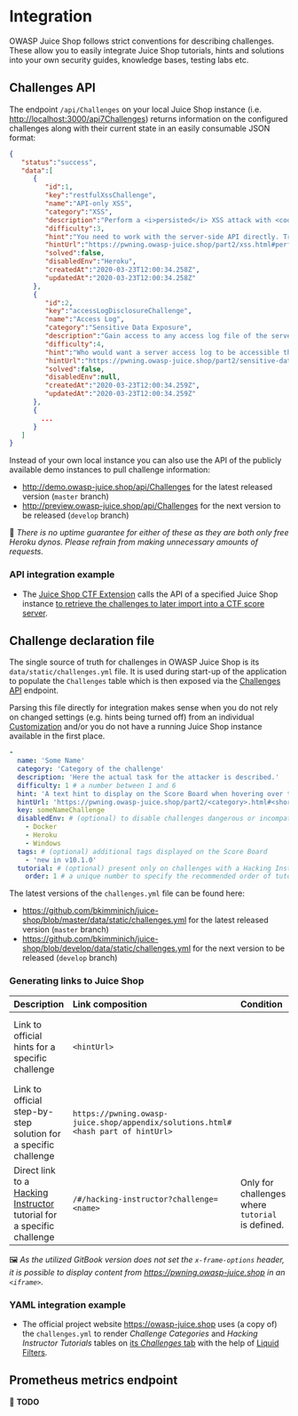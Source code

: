 # Integration

OWASP Juice Shop follows strict conventions for describing challenges.
These allow you to easily integrate Juice Shop tutorials, hints and
solutions into your own security guides, knowledge bases, testing labs
etc.

## Challenges API

The endpoint `/api/Challenges` on your local Juice Shop instance (i.e.
<http://localhost:3000/api7Challenges>) returns information on the
configured challenges along with their current state in an easily
consumable JSON format:

```json
{
   "status":"success",
   "data":[
      {
         "id":1,
         "key":"restfulXssChallenge",
         "name":"API-only XSS",
         "category":"XSS",
         "description":"Perform a <i>persisted</i> XSS attack with <code>&lt;iframe src=\"javascript:alert(`xss`)\"&gt;</code> without using the frontend application at all. <em>(This challenge is <strong>not available</strong> on Heroku!)</em>",
         "difficulty":3,
         "hint":"You need to work with the server-side API directly. Try different HTTP verbs on different entities exposed through the API.",
         "hintUrl":"https://pwning.owasp-juice.shop/part2/xss.html#perform-a-persisted-xss-attack-without-using-the-frontend-application-at-all",
         "solved":false,
         "disabledEnv":"Heroku",
         "createdAt":"2020-03-23T12:00:34.258Z",
         "updatedAt":"2020-03-23T12:00:34.258Z"
      },
      {
         "id":2,
         "key":"accessLogDisclosureChallenge",
         "name":"Access Log",
         "category":"Sensitive Data Exposure",
         "description":"Gain access to any access log file of the server.",
         "difficulty":4,
         "hint":"Who would want a server access log to be accessible through a web application?",
         "hintUrl":"https://pwning.owasp-juice.shop/part2/sensitive-data-exposure.html#gain-access-to-any-access-log-file-of-the-server",
         "solved":false,
         "disabledEnv":null,
         "createdAt":"2020-03-23T12:00:34.259Z",
         "updatedAt":"2020-03-23T12:00:34.259Z"
      },
      {
        ...
      }
   ]
}
```

Instead of your own local instance you can also use the API of the
publicly available demo instances to pull challenge information:

* <http://demo.owasp-juice.shop/api/Challenges> for the latest released
  version (`master` branch)
* <http://preview.owasp-juice.shop/api/Challenges> for the next version
  to be released (`develop` branch)

🚨 _There is no uptime guarantee for either of these as they are both
only free Heroku dynos. Please refrain from making unnecessary amounts
of requests._

### API integration example

* The
  [Juice Shop CTF Extension](https://www.npmjs.com/package/juice-shop-ctf-cli)
  calls the API of a specified Juice Shop instance
  [to retrieve the challenges to later import into a CTF score server](../part1/ctf.md#generating-challenge-import-files-with-juice-shop-ctf-cli).

## Challenge declaration file

The single source of truth for challenges in OWASP Juice Shop is its
`data/static/challenges.yml` file. It is used during start-up of the
application to populate the `Challenges` table which is then exposed via
the [Challenges API](#challenges-api) endpoint.

Parsing this file directly for integration makes sense when you do not
rely on changed settings (e.g. hints being turned off) from an
individual [Customization](../part1/customization.md#customization)
and/or you do not have a running Juice Shop instance available in the
first place.

```yaml
-
  name: 'Some Name'
  category: 'Category of the challenge'
  description: 'Here the actual task for the attacker is described.'
  difficulty: 1 # a number between 1 and 6
  hint: 'A text hint to display on the Score Board when hovering over the challenge'
  hintUrl: 'https://pwning.owasp-juice.shop/part2/<category>.html#<shortened description>'
  key: someNameChallenge
  disabledEnv: # (optional) to disable challenges dangerous or incompatible in certain environments
    - Docker
    - Heroku
    - Windows
  tags: # (optional) additional tags displayed on the Score Board
    - 'new in v10.1.0'
  tutorial: # (optional) present only on challenges with a Hacking Instructor tutorial
    order: 1 # a unique number to specify the recommended order of tutorials
```

The latest versions of the `challenges.yml` file can be found here:

* <https://github.com/bkimminich/juice-shop/blob/master/data/static/challenges.yml>
  for the latest released version (`master` branch)
* <https://github.com/bkimminich/juice-shop/blob/develop/data/static/challenges.yml>
  for the next version to be released (`develop` branch)

### Generating links to Juice Shop

| Description                                                                                                        | Link composition                                                                 | Condition                                        | Examples                                                                                                                                                                                   |
|:-------------------------------------------------------------------------------------------------------------------|:---------------------------------------------------------------------------------|:-------------------------------------------------|:-------------------------------------------------------------------------------------------------------------------------------------------------------------------------------------------|
| Link to official hints for a specific challenge                                                                    | `<hintUrl>`                                                                      |                                                  | <https://pwning.owasp-juice.shop/part2/score-board.html#find-the-carefully-hidden-score-board-page> or <https://pwning.owasp-juice.shop/part2/xss.html#perform-a-dom-xss-attack>           |
| Link to official step-by-step solution for a specific challenge                                                    | `https://pwning.owasp-juice.shop/appendix/solutions.html#<hash part of hintUrl>` |                                                  | <https://pwning.owasp-juice.shop/appendix/solutions.html#find-the-carefully-hidden-score-board-page> or <https://pwning.owasp-juice.shop/appendix/solutions.html#perform-a-dom-xss-attack> |
| Direct link to a [Hacking Instructor](../part1/challenges.md#hacking-instructor) tutorial for a specific challenge | `/#/hacking-instructor?challenge=<name>`                                         | Only for challenges where `tutorial` is defined. | <http://localhost:3000/#/hacking-instructor?challenge=Score%20Board> or <http://preview.owasp-juice.shop/#/hacking-instructor?challenge=DOM%20XSS>                                         |

🖼️ _As the utilized GitBook version does not set the
`x-frame-options` header, it is possible to display content from
<https://pwning.owasp-juice.shop> in an `<iframe>`._

### YAML integration example

* The official project website <https://owasp-juice.shop> uses (a copy
  of) the `challenges.yml` to render _Challenge Categories_ and _Hacking
  Instructor Tutorials_ tables on
  [its _Challenges_ tab](https://owasp.org/www-project-juice-shop/#div-challenges)
  with the help of
  [Liquid Filters](https://jekyllrb.com/docs/liquid/filters/).

## Prometheus metrics endpoint

🔧 **TODO**
